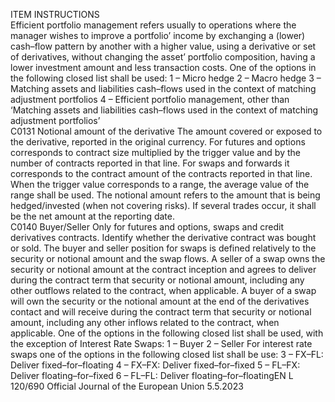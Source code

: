  
ITEM  INSTRUCTIONS  
Efficient portfolio management refers usually to operations where the manager 
wishes to improve a portfolio’ income by exchanging a (lower) cash–flow pattern 
by another with a higher value, using a derivative or set of derivatives, without 
changing the asset’ portfolio composition, having a lower investment amount and 
less transaction costs. 
One of the options in the following closed list shall be used: 
1 – Micro hedge 
2 – Macro hedge 
3 – Matching assets and liabilities cash–flows used in the context of matching 
adjustment portfolios 
4 – Efficient portfolio management, other than ‘Matching assets and liabilities 
cash–flows used in the context of matching adjustment portfolios’  
C0131  Notional amount of the 
derivative  The amount covered or exposed to the derivative, reported in the original 
currency. 
For futures and options corresponds to contract size multiplied by the trigger 
value and by the number of contracts reported in that line. For swaps and 
forwards it corresponds to the contract amount of the contracts reported in 
that line. When the trigger value corresponds to a range, the average value of 
the range shall be used. 
The notional amount refers to the amount that is being hedged/invested (when 
not covering risks). If several trades occur, it shall be the net amount at the 
reporting date.  
C0140  Buyer/Seller  Only for futures and options, swaps and credit derivatives contracts. 
Identify whether the derivative contract was bought or sold. 
The buyer and seller position for swaps is defined relatively to the security or 
notional amount and the swap flows. 
A seller of a swap owns the security or notional amount at the contract inception 
and agrees to deliver during the contract term that security or notional amount, 
including any other outflows related to the contract, when applicable. 
A buyer of a swap will own the security or the notional amount at the end of the 
derivatives contact and will receive during the contract term that security or 
notional amount, including any other inflows related to the contract, when 
applicable. 
One of the options in the following closed list shall be used, with the exception of 
Interest Rate Swaps: 
1 – Buyer 
2 – Seller 
For interest rate swaps one of the options in the following closed list shall be use: 
3 – FX–FL: Deliver fixed–for–floating 
4 – FX–FX: Deliver fixed–for–fixed 
5 – FL–FX: Deliver floating–for–fixed 
6 – FL–FL: Deliver floating–for–floatingEN  L 120/690 Official Journal of the European Union 5.5.2023